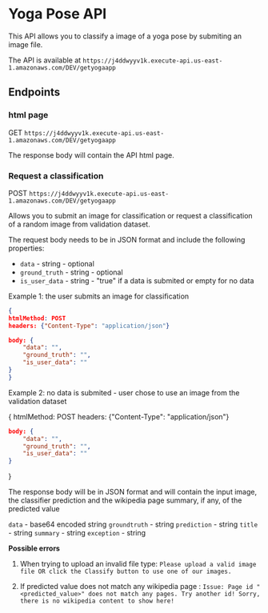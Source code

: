 # Yoga Pose API #

This API allows you to classify a image of a yoga pose by submiting an image file.

The API is available at `https://j4ddwyyv1k.execute-api.us-east-1.amazonaws.com/DEV/getyogaapp`

## Endpoints ##

### html page ###

GET `https://j4ddwyyv1k.execute-api.us-east-1.amazonaws.com/DEV/getyogaapp`

The response body will contain the API html page.

### Request a classification ###

POST `https://j4ddwyyv1k.execute-api.us-east-1.amazonaws.com/DEV/getyogaapp`

Allows you to submit an image for classification or request a classification of a random image from validation dataset.

The request body needs to be in JSON format and include the following properties:

 - `data` - string - optional
 - `ground_truth` - string - optional
 - `is_user_data` - string - "true" if a data is submited or empty for no data

Example 1: the user submits an image for classification

```json
{
htmlMethod: POST
headers: {"Content-Type": "application/json"}

body: {
    "data": "",
    "ground_truth": "",
    "is_user_data": ""
}
}
```

Example 2: no data is submited - user chose to use an image from the validation dataset

{
htmlMethod: POST
headers: {"Content-Type": "application/json"}
```json
body: {
    "data": "",
    "ground_truth": "",
    "is_user_data": ""
}
```
}


The response body will be in JSON format and will contain the input image, the classifier prediction and the wikipedia page summary, if any, of the predicted value 

`data` - base64 encoded string
`groundtruth` - string
`prediction` - string
`title` - string
`summary` - string
`exception` - string

**Possible errors**

1) When trying to upload an invalid file type:
`Please upload a valid image file OR click the Classify button to use one of our images.`

2) If predicted value does not match any wikipedia page :
`Issue: Page id "<predicted_value>" does not match any pages. Try another id!
Sorry, there is no wikipedia content to show here!`







